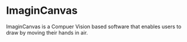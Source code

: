 # ImaginCanvas
ImaginCanvas is a Compuer Vision based software that enables users to draw by moving their hands in air.
